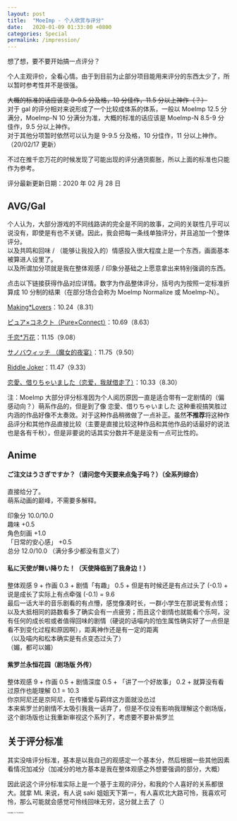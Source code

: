 ```yaml
---
layout: post
title:  "MoeImp - 个人欣赏与评分"
date:   2020-01-09 01:33:00 +0800
categories: Special
permalink: /impression/
---
```


想了想，要不要开始搞一点评分？

个人主观评价，全看心情。由于到目前为止部分项目能用来评分的东西太少了，所以暂时参考性并不是很强。

~~大概的标准的话应该是 9-9.5 分及格，10 分佳作，11.5 分以上神作（？）~~<br />
对于 gal 的评分相对来说形成了一个比较成体系的体系，一般以 MoeImp 12.5 分满分，MoeImp-N 10 分满分为准，大概的标准的话应该是 MoeImp-N 8.5-9 分佳作，9.5 分以上神作。<br />
对于其他分项暂时依然可以认为是 9-9.5 分及格，10 分佳作，11 分以上神作。（20/02/17 更新）

不过在推千恋万花的时候发现了可能出现的评分通货膨胀，所以上面的标准也只能作为参考。

评分最新更新日期：2020 年 02 月 28 日

## AVG/Gal

个人认为，大部分游戏的不同线路讲的完全是不同的故事，之间的关联性几乎可以说没有，即使是有也不关键。因此，我会把每一条线单独评分，并且追加一个整体评分。
<br />以及共鸣和回味 / （能够让我投入的）情感投入很大程度上是一个东西，画面基本被算进人设里了。
<br />以及所谓加分项就是我在整体观感 / 印象分基础之上愿意拿出来特别强调的东西。

点击以下链接获得作品对应详情。数字为作品整体评分，括号内为按照一定标准折算成 10 分制的结果（在部分场合会称为 MoeImp Normalize 或 MoeImp-N）。

[Making\*Lovers](http://yoro.xyz/impression/ml)：10.24（8.31）

[ピュア×コネクト（Pure×Connect）](http://yoro.xyz/impression/pxc)：10.69（8.63）

[千恋\*万花](http://yoro.xyz/impression/srbk)：11.15（9.08）

[サノバウィッチ （魔女的夜宴）](http://yoro.xyz/impression/sanoba)：11.75（9.50）

[Riddle Joker](http://yoro.xyz/impression/rj)：11.47（9.33）

[恋愛、借りちゃいました（恋爱，我就借走了）](http://yoro.xyz/impression/renaikari)：10.33（8.30）

注：MoeImp 大部分评分标准因为个人阅历原因一直是适合带有一定剧情的（偏感动向？）萌系作品的，但是到了像 恋愛、借りちゃいました 这种重视搞笑胜过内涵的作品好像不太奏效。对于这种作品稍微做了一点补正。虽然**不推荐**将这种作品评分和其他作品直接比较（主要是直接比较这种作品和其他作品的话最好的说法也是各有千秋），但是非要说的话其实分数并不是是没有一点可比性的。

## Anime

#### ご注文はうさぎですか？（请问您今天要来点兔子吗？）（全系列综合）

直接给分了。<br />
萌系动画的巅峰，不需要多解释。

印象分 10.0/10.0<br />
趣味 +0.5 <br />
角色刻画 +1.0<br />
「日常的安心感」 +0.5<br />
总分 12.0/10.0 （满分多少都没有意义了）

#### 私に天使が舞い降りた！（天使降临到了我身边！）

整体观感 9 + 作画 0.3 + 剧情「有趣」 0.5 + 但是有时候还是有点过头了 (-0.1) + 说是成长了实际上有点牵强 (-0.1) = 9.6<br />
最后一话大半的音乐剧看的有点懵，感觉像凑时长，一群小学生在那说爱有点怪；以及大抵相同的路数看多了确实会有一点疲劳；而且这个剧情也就能看个乐呵，没有任何的成长啦或者值得回味的剧情（硬说的话喵内的怕生属性确实好了一点但是看不到变化过程和原因啊），距离神作还是有一定的距离<br />
（以及喵内和松本确实是有点变态过头了）<br />
（媚，都可以媚）

#### 紫罗兰永恒花园（剧场版 外传）

整体观感 9 + 作画 0.5 + 剧情深度 0.5 + 「讲了一个好故事」 0.2 + 就算没有看过原作也能理解 0.1 = 10.3<br />
你京阿尼还是京阿尼，在传播爱与羁绊这方面就没怂过<br />
本来紫罗兰的剧情不太吸引我我一话弃了，但是不仅没有影响我理解这个剧场版，这个剧场版也让我重新审视这个系列了，考虑要不要补紫罗兰

## 关于评分标准

其实没啥评分标准，基本是以我自己的观感定一个基本分，然后根据一些其他因素看情况加减分（加减分的地方基本是我在整体观感之外想要强调的部分，大概）

因此说这个评分标准实际上是一个基于主观的评分，和我的个人喜好的关系都很大。就拿 ML 来说，有人说 saki 姐姐天下第一，有人喜欢北大路可怜，我喜欢可怜，那么可能就会感觉可怜线回味无穷，这分就上去了（）

<img src="https://i.loli.net/2020/01/07/oJ7jGgQIZKuMBnf.jpg" alt="依田萌绘 1st “HoshiRabbit”" style="zoom:20%;" />